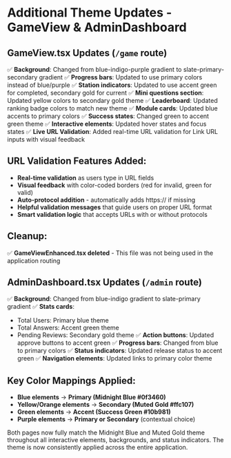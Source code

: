 # Additional Theme Updates - GameView & AdminDashboard

## GameView.tsx Updates (`/game` route)
✅ **Background**: Changed from blue-indigo-purple gradient to slate-primary-secondary gradient
✅ **Progress bars**: Updated to use primary colors instead of blue/purple
✅ **Station indicators**: Updated to use accent green for completed, secondary gold for current
✅ **Mini questions section**: Updated yellow colors to secondary gold theme
✅ **Leaderboard**: Updated ranking badge colors to match new theme
✅ **Module cards**: Updated blue accents to primary colors
✅ **Success states**: Changed green to accent green theme
✅ **Interactive elements**: Updated hover states and focus states
✅ **Live URL Validation**: Added real-time URL validation for Link URL inputs with visual feedback

## URL Validation Features Added:
- **Real-time validation** as users type in URL fields
- **Visual feedback** with color-coded borders (red for invalid, green for valid)
- **Auto-protocol addition** - automatically adds https:// if missing
- **Helpful validation messages** that guide users on proper URL format
- **Smart validation logic** that accepts URLs with or without protocols

## Cleanup:
✅ **GameViewEnhanced.tsx deleted** - This file was not being used in the application routing

## AdminDashboard.tsx Updates (`/admin` route)
✅ **Background**: Changed from blue-indigo gradient to slate-primary gradient
✅ **Stats cards**: 
   - Total Users: Primary blue theme
   - Total Answers: Accent green theme  
   - Pending Reviews: Secondary gold theme
✅ **Action buttons**: Updated approve buttons to accent green
✅ **Progress bars**: Changed from blue to primary colors
✅ **Status indicators**: Updated release status to accent green
✅ **Navigation elements**: Updated links to primary color theme

## Key Color Mappings Applied:
- **Blue elements** → **Primary (Midnight Blue #0f3460)**
- **Yellow/Orange elements** → **Secondary (Muted Gold #ffc107)**
- **Green elements** → **Accent (Success Green #10b981)**
- **Purple elements** → **Primary or Secondary** (contextual choice)

Both pages now fully match the Midnight Blue and Muted Gold theme throughout all interactive elements, backgrounds, and status indicators. The theme is now consistently applied across the entire application.
